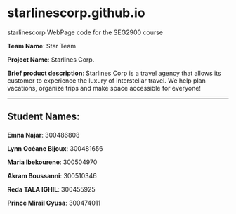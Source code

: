 # starlinescorp.github.io
starlinescorp WebPage code for the SEG2900 course

**Team Name**: Star Team

**Project Name**: Starlines Corp.

**Brief product description**: Starlines Corp is a travel agency that allows its customer to experience the luxury of interstellar travel. We help plan vacations, organize trips and make space accessible for everyone!

---
## Student Names: <p>
**Emna Najar**: 300486808 <p>
**Lynn Océane Bijoux**: 300481656 <p>
**Maria Ibekourene**: 300504970 <p>
**Akram Boussanni**: 300510346 <p>
**Reda TALA IGHIL**: 300455925 <p>
**Prince Mirail Cyusa**: 300474011 <p>



